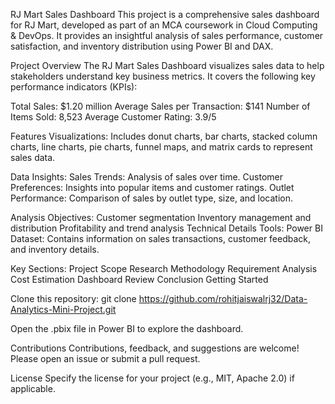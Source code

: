 RJ Mart Sales Dashboard
This project is a comprehensive sales dashboard for RJ Mart, developed as part of an MCA coursework in Cloud Computing & DevOps. It provides an insightful analysis of sales performance, customer satisfaction, and inventory distribution using Power BI and DAX.

Project Overview
The RJ Mart Sales Dashboard visualizes sales data to help stakeholders understand key business metrics. It covers the following key performance indicators (KPIs):

Total Sales: $1.20 million
Average Sales per Transaction: $141
Number of Items Sold: 8,523
Average Customer Rating: 3.9/5


Features
Visualizations: Includes donut charts, bar charts, stacked column charts, line charts, pie charts, funnel maps, and matrix cards to represent sales data.

Data Insights:
Sales Trends: Analysis of sales over time.
Customer Preferences: Insights into popular items and customer ratings.
Outlet Performance: Comparison of sales by outlet type, size, and location.

Analysis Objectives:
Customer segmentation
Inventory management and distribution
Profitability and trend analysis
Technical Details
Tools: Power BI
Dataset: Contains information on sales transactions, customer feedback, and inventory details.

Key Sections:
Project Scope
Research Methodology
Requirement Analysis
Cost Estimation
Dashboard Review
Conclusion
Getting Started

Clone this repository:
git clone https://github.com/rohitjaiswalrj32/Data-Analytics-Mini-Project.git

Open the .pbix file in Power BI to explore the dashboard.

Contributions
Contributions, feedback, and suggestions are welcome! Please open an issue or submit a pull request.

License
Specify the license for your project (e.g., MIT, Apache 2.0) if applicable.
